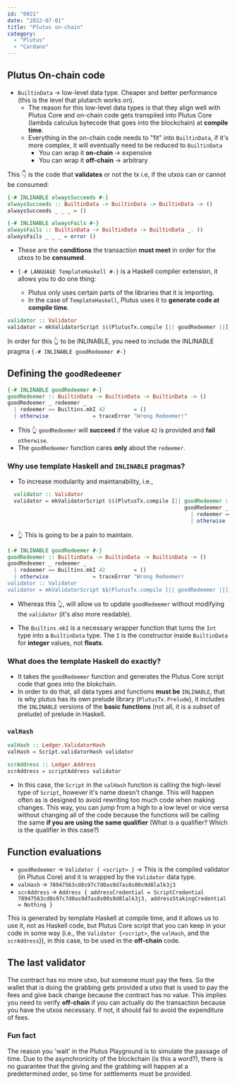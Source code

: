 ```yaml
---
id: "0021"
date: "2022-07-01"
title: "Plutus on-chain"
category: 
  - "Plutus"
  - "Cardano"
---
```


## Plutus On-chain code

- `BuiltinData` -> low-level data type. Cheaper and better performance (this is the level that plutarch works on).
  - The reason for this low-level data types is that they align well with Plutus Core and on-chain code gets transpiled into Plutus Core (lambda calculus bytecode that goes into the blockchain) at **compile time**.
  - Everything in the on-chain code needs to "fit" into `BuiltinData`, if it's more complex, it will eventually need to be reduced to `BuiltinData`
    - You can wrap it **on-chain** -> expensive
    - You can wrap it **off-chain** -> arbitrary

This 👇 is the code that **validates** or not the tx i.e, if the utxos can or cannot be consumed:

```Haskell
{-# INLINABLE alwaysSucceeds #-}
alwaysSucceeds :: BuiltinData -> BuiltinData -> BuiltinData -> ()
alwaysSucceeds _ _ _ = ()

{-# INLINABLE alwaysFails #-}
alwaysFails :: BuiltinData -> BuiltinData -> BuiltinData _. ()
alwaysFails _ _ _ = error ()
```

- These are the **conditions** the transaction **must meet** in order for the utxos to be **consumed**.

- `{-# LANGUAGE TemplateHaskell #-}` is a Haskell compiler extension, it allows you to do one thing:
  - Plutus only uses certain parts of the libraries that it is importing.
  - In the case of `TemplateHaskell`, Plutus uses it to **generate code at compile time**.

```Haskell
validator :: Validator
validator = mkValidatorScript $$(PlutusTx.compile [|| goodRedeemer ||])
```

In order for this 👆 to be INLINABLE, you need to include the INLINABLE pragma `{-# INLINABLE goodRedeemer #-}`

## Defining the `goodRedeemer`

```Haskell
{-# INLINABLE goodRedeemer #-}
goodRedeemer :: BuiltinData -> BuiltinData -> BuiltinData -> ()
goodRedeemer _ redeemer _ 
  | redeemer == Builtins.mkI 42         = ()
  | otherwise              = traceError "Wrong Redeemer!"

```

- This 👆 `goodRedeemer` will **succeed** if the value `42` is provided and **fail** `otherwise`.
- The `goodRedeemer` function cares **only** about the `redeemer`.

### Why use template Haskell and `INLINABLE` pragmas?

- To increase modularity and maintanability, i.e.,

```Haskell
  validator :: Validator
  validator = mkValidatorScript $$(PlutusTx.compile [|| goodRedeemer :: BuiltinData -> BuiltinData -> BuiltinData -> ()
                                                        goodRedeemer _ redeemer _ 
                                                          | redeemer == Builtins.mkI 42         = ()
                                                          | otherwise              = traceError "Wrong Redeemer!" ||])
  ```

- 👆 This is going to be a pain to maintain.

```Haskell
{-# INLINABLE goodRedeemer #-}
goodRedeemer :: BuiltinData -> BuiltinData -> BuiltinData -> ()
goodRedeemer _ redeemer _ 
  | redeemer == Builtins.mkI 42         = ()
  | otherwise              = traceError "Wrong Redeemer!
validator :: Validator
validator = mkValidatorScript $$(PlutusTx.compile [|| goodRedeemer ||])
```

- Whereas this 👆, will allow us to update `goodRedeemer` without modifying the `validator` (it's also more readable).

- The `Builtins.mkI` is a necessary wrapper function that turns the `Int` type into a `BuiltinData` type. The `I` is the constructor inside `BuiltinData` for **integer** values, not **floats**.
  
### What does the template Haskell do exactly?

- It takes the `goodRedeemer` function and generates the Plutus Core script code that goes into the blokchain.
- In order to do that, all data types and functions **must be** `INLINABLE`, that is why plutus has its own prelude library (`PlutusTx.Prelude`), it includes the `INLINABLE` versions of the **basic functions** (not all, it is a *subset* of prelude) of prelude in Haskell.

### `valHash`

```Haskell
valHash :: Ledger.ValidatorHash
valHash = Script.validatorHash validator

scrAddress :: Ledger.Address
scrAddress = scriptAddress validator
```

- In this case, the `Script` in the `valHash` function is calling the high-level type of `Script`, however it's name doesn't change. This will happen often as is designed to avoid rewriting too much code when making changes. This way, you can jump from a high to a low level or vice versa without changing all of the code because the functions will be calling the same **if you are using the same qualifier** (What is a qualifier? Which is the qualifier in this case?)

## Function evaluations

- `goodRedeemer` -> `Validator { <script> }` -> This is the compiled validator (in Plutus Core) and it is wrapped by the `Validator` data type.
- `valHash` -> `78947563cd8s97c7d0as9d7as8s00s9d8lalk3j3`
- `scrAddress` -> `Address { addressCredential = ScriptCredential 78947563cd8s97c7d0as9d7as8s00s9d8lalk3j3, addressStakingCredential = Nothing }`

This is generated by template Haskell at compile time, and it allows us to use it, not as Haskell code, but Plutus Core script that you can keep in your code in some way (i.e., the `Validator {<script>`, the `valHash`, and the `scrAddress`}), in this case, to be used in the **off-chain** code.

## The last validator

The contract has no more utxo, but someone must pay the fees. So the wallet that is doing the grabbing gets provided a utxo that is used to pay the fees and give back change because the contract has no value. This implies you need to verify **off-chain** if you can actually do the transaction because you have the utxos necessary. If not, it should fail to avoid the expenditure of fees.

### Fun fact

The reason you 'wait' in the Plutus Playground is to simulate the passage of time. Due to the asynchronicity of the blockchain (is this a word?), there is no guarantee that the giving and the grabbing will happen at a predetermined order, so time for settlements must be provided.